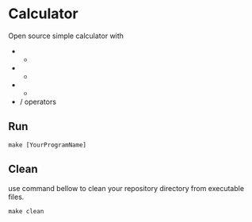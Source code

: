 # Calculator
Open source simple calculator with 
* +
* -
* * 
* / 
operators

## Run
```
make [YourProgramName]
```

## Clean
use command bellow to clean your repository directory from executable files.
```
make clean
```
